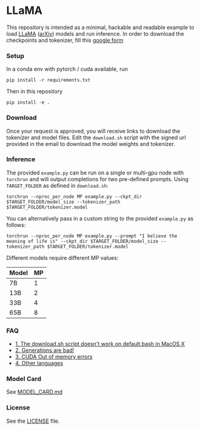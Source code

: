 # LLaMA 

This repository is intended as a minimal, hackable and readable example to load [LLaMA](https://ai.facebook.com/blog/large-language-model-llama-meta-ai/) ([arXiv](https://arxiv.org/abs/2302.13971v1)) models and run inference.
In order to download the checkpoints and tokenizer, fill this [google form](https://forms.gle/jk851eBVbX1m5TAv5)

### Setup
In a conda env with pytorch / cuda available, run
```
pip install -r requirements.txt
```
Then in this repository
```
pip install -e .
```

### Download
Once your request is approved, you will receive links to download the tokenizer and model files.
Edit the `download.sh` script with the signed url provided in the email to download the model weights and tokenizer.

### Inference
The provided `example.py` can be run on a single or multi-gpu node with `torchrun` and will output completions for two pre-defined prompts. Using `TARGET_FOLDER` as defined in `download.sh`:
```
torchrun --nproc_per_node MP example.py --ckpt_dir $TARGET_FOLDER/model_size --tokenizer_path $TARGET_FOLDER/tokenizer.model
```
You can alternatively pass in a custom string to the provided `example.py` as follows:
```
torchrun --nproc_per_node MP example.py --prompt "I believe the meaning of life is" --ckpt_dir $TARGET_FOLDER/model_size --tokenizer_path $TARGET_FOLDER/tokenizer.model
```

Different models require different MP values:

|  Model | MP |
|--------|----|
| 7B     | 1  |
| 13B    | 2  |
| 33B    | 4  |
| 65B    | 8  |

### FAQ
- [1. The download.sh script doesn't work on default bash in MacOS X](FAQ.md#1)
- [2. Generations are bad!](FAQ.md#2)
- [3. CUDA Out of memory errors](FAQ.md#3)
- [4. Other languages](FAQ.md#4)

### Model Card
See [MODEL_CARD.md](MODEL_CARD.md)

### License
See the [LICENSE](LICENSE) file.
